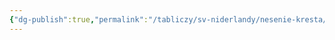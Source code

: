 ```yaml
---
{"dg-publish":true,"permalink":"/tabliczy/sv-niderlandy/nesenie-kresta/","dgPassFrontmatter":true}
---
```



